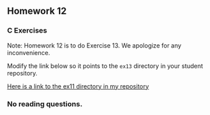 ## Homework 12

### C Exercises

Note: Homework 12 is to do Exercise 13.  We apologize for any inconvenience.

Modify the link below so it points to the `ex13` directory in your
student repository.

[Here is a link to the ex11 directory in my repository](https://github.com/LucyWilcox/ExercisesInC/tree/master/exercises/ex13)


### No reading questions.
